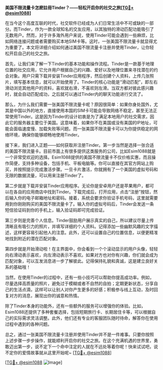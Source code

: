 **美国不限流量卡怎麽註冊Tinder？——轻松开启你的社交之旅[[TG💪+ @esim1088](https://t.me/s/esim1088)]**

在当今这个高度互联的时代，社交软件已经成为人们日常生活中不可或缺的一部分。而Tinder，作为一款全球知名的交友应用，以其独特的滑动匹配功能吸引了无数用户。然而，对于许多海外用户来说，使用Tinder可能会遇到一些麻烦，比如网络连接问题或者需要购买本地SIM卡等。这时，一张美国不限流量卡就显得尤为重要了。本文将详细介绍如何通过美国不限流量卡注册并使用Tinder，让你轻松开启自己的社交之旅。

首先，让我们来了解一下Tinder的基本功能和操作流程。Tinder是一款基于地理位置的社交应用，它允许用户根据自己的兴趣、爱好以及地理位置来寻找潜在的约会对象。用户只需下载并安装Tinder应用程序，然后创建个人资料，上传几张照片，填写基本信息，就可以开始使用了。Tinder的核心功能是“滑动匹配”，即左右滑动浏览其他用户的资料，喜欢就右滑，不喜欢则左滑。当双方都对彼此感兴趣时，就会自动匹配成功，之后就可以通过Tinder内的聊天功能进行交流了。

那么，为什么我们需要一张美国不限流量卡呢？原因很简单：如果你身处国外，尤其是中国以外的地方，直接使用本国的SIM卡可能会导致网络不稳定，甚至无法正常使用Tinder。这是因为Tinder的设计初衷是为了满足本地用户的社交需求，因此它的服务器主要位于美国。这意味着，如果你不在美国或没有美国的IP地址，可能会面临速度慢、加载失败等问题。而一张美国不限流量卡可以为你提供稳定的网络环境，确保你能够顺畅地使用Tinder。

接下来，我们进入正题——如何获取并注册Tinder。第一步当然是选择一张合适的美国不限流量卡。目前市面上有很多提供这类服务的公司，比如Esim1088就是一个非常受欢迎的选择。Esim1088提供的美国不限流量卡不仅价格实惠，而且操作简便，支持多种设备，包括手机、平板电脑等。你可以直接在其官方网站上购买，并按照提示完成激活步骤。一旦卡片激活，你就拥有了一个美国的虚拟号码和无限的数据流量，可以用来注册Tinder了。

第二步就是下载并安装Tinder应用程序。无论你是安卓用户还是苹果用户，都可以在各自的应用商店中找到Tinder。下载完成后，打开应用，点击“注册”按钮，然后输入你的电子邮箱地址和密码。接着，系统会要求你验证手机号码，这里就需要用到你刚刚购买的美国不限流量卡了。输入你的虚拟号码后，Tinder会发送一条短信验证码到你的手机上，输入验证码即可完成验证。

第三步则是完善个人信息。Tinder鼓励用户展示真实的自己，所以建议尽量上传清晰且有吸引力的照片，并填写详细的个人资料。记得添加一些幽默风趣的文字描述，这样更容易引起他人的注意。此外，还可以设置自己的位置信息，以便更精准地找到附近的潜在匹配对象。

第四步就是开始滑动啦！在主界面中，你会看到一个个滚动显示的用户头像，轻轻向右滑动表示喜欢，向左滑动表示不喜欢。如果对方也对你有兴趣，你们就会成为匹配对象，可以互发消息进一步了解彼此。记得保持礼貌和真诚，这是建立良好关系的基础哦！

当然，在使用Tinder的过程中，还有一些小技巧可以帮助你提高成功率。例如，尽量选择高质量的照片，避免过于模糊或者不自然的自拍；定期更新状态，分享自己的生活点滴，这样可以让别人对你产生更多的好感；积极参与线上互动，及时回复对方的消息，展现出你的诚意和热情。

除了Tinder本身的功能外，还有一些额外的服务可以增强你的体验。比如，Esim1088还提供了多种套餐选择，包括短期旅行卡、长期居住卡等，可以根据自己的实际需求灵活调整。此外，他们还有专业的客服团队随时待命，解答你在使用过程中遇到的各种问题。

总之，通过一张美国不限流量卡注册并使用Tinder并不是一件难事。只要你按照上述步骤一步步操作，就能顺利开启你的社交之旅。在这个充满机遇的世界里，勇敢迈出第一步，说不定下一个命中注定的人就在不远处等着你呢！快来试试吧，说不定你的爱情故事就从这里开始呢~ [[TG💪+ @esim1088](https://t.me/s/esim1088)]

[[TG💪+ @esim1088](https://t.me/s/esim1088) ![Image](https://i.postimg.cc/4NQfJmqS/Snipaste-2025-05-13-00-14-12.png)]